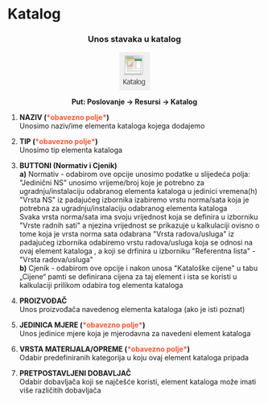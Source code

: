 # Katalog  

### <p align=center>**Unos stavaka u katalog**  

<img src="../images/katalog.jpg"
     alt="Katalog"
     style="display: block;
            margin-left: auto;
            margin-right: auto;" 
/>


**<p align=center>Put: Poslovanje → Resursi → Katalog**  

1. **NAZIV (<span style="color: #ff5630">\*obavezno polje\*</span>)**   
Unosimo naziv/ime elementa kataloga kojega dodajemo

2. **TIP (<span style="color: #ff5630">\*obavezno polje\*</span>)**      
Unosimo tip elementa kataloga

3. **BUTTONI (Normativ i Cjenik)**   
**a)** Normativ - odabirom ove opcije unosimo podatke u slijedeća polja:
"Jedinični NS" unosimo vrijeme/broj koje je potrebno za ugradnju/instalaciju odabranog elementa kataloga u jedinici vremena(h) "Vrsta NS" iz padajućeg izbornika izabiremo vrstu norma/sata koja je potrebna za ugradnju/instalaciju odabranog elementa kataloga  
Svaka vrsta norma/sata ima svoju vrijednost koja se definira u izborniku "Vrste radnih sati" a njezina vrijednost se prikazuje u kalkulaciji ovisno o tome koja je vrsta norma sata odabrana "Vrsta radova/usluga" iz padajućeg izbornika odabiremo vrstu radova/usluga koja se odnosi na ovaj element kataloga , a koji se drfinira u izborniku "Referentna lista" - "Vrsta radova/usluga"  
**b)** Cjenik - odabirom ove opcije i nakon unosa "Kataloške cijene" u tabu „Cijene“ pamti se definirana cijena za taj element i ista se koristi u kalkulaciji prilikom odabira tog elementa kataloga

4. **PROIZVOĐAČ**       
Unos proizvođača navedenog elementa kataloga (ako je isti poznat)

5. **JEDINICA MJERE (<span style="color: #ff5630">\*obavezno polje\*</span>)**   
Unos jedinice mjere koja je mjerodavna za navedeni element kataloga

6. **VRSTA MATERIJALA/OPREME (<span style="color: #ff5630">\*obavezno polje\*</span>)**     
Odabir predefiniranih kategorija u koju ovaj element kataloga pripada

7. **PRETPOSTAVLJENI DOBAVLJAČ**    
Odabir dobavljača koji se najčešće koristi, element kataloga može imati više različitih dobavljača

<br></br><br></br>